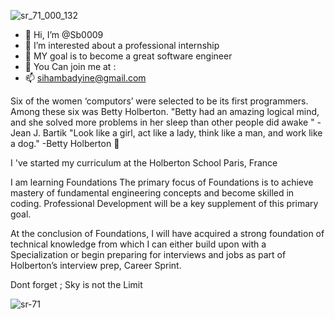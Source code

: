 ![sr_71_000_132](https://user-images.githubusercontent.com/96126445/153769774-08daa072-d8b0-4394-ae18-b3ff51b6591e.gif)
- 👋 Hi, I’m @Sb0009 
- 👀 I’m interested about a professional internship 
- 🌱 MY goal is to become a great software engineer 
- 💞️ You Can join me at :
- 📫 sihambadyine@gmail.com




Six of the women ‘computors’ were selected to be its first programmers. Among these six was Betty Holberton. "Betty had an amazing logical mind, and she solved more problems in her sleep than other people did awake " - Jean J. Bartik "Look like a girl, act like a lady, think like a man, and work like a dog." -Betty Holberton  💞️




I 've started  my curriculum at the Holberton School Paris, France

 I am learning Foundations
The primary focus of Foundations is to achieve mastery of fundamental engineering concepts and become skilled in coding. 
Professional Development will be a key supplement of this primary goal.

At the conclusion of Foundations, I will have acquired a strong foundation of technical knowledge from which I can either build upon with a Specialization
or begin preparing for interviews and jobs as part of Holberton’s interview prep, Career Sprint.

Dont forget ; Sky is not the Limit

![sr-71](https://user-images.githubusercontent.com/96126445/152688900-e0dd9dd4-18c5-435e-b524-15b0b28377cb.jpg)



